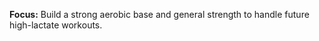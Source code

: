 **Focus:** Build a strong aerobic base and general strength to handle future high-lactate workouts.
